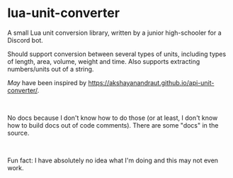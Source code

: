 # lua-unit-converter
A small Lua unit conversion library, written by a junior high-schooler for a Discord bot.

Should support conversion between several types of units, including types of length, area, volume, weight and time. Also supports extracting numbers/units out of a string.

*May* have been inspired by https://akshayanandraut.github.io/api-unit-converter/.

<br>

No docs because I don't know how to do those (or at least, I don't know how to build docs out of code comments). There are some "docs" in the source.

<br>

Fun fact: I have absolutely no idea what I'm doing and this may not even work.
